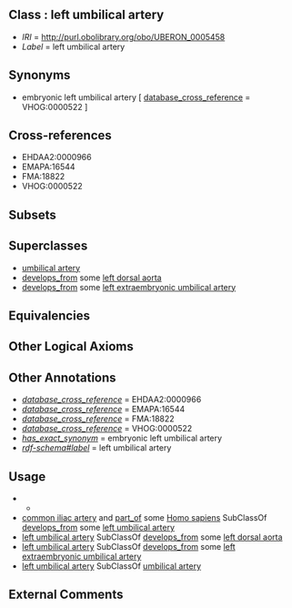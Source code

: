 
## Class : left umbilical artery

 * *IRI* = http://purl.obolibrary.org/obo/UBERON_0005458
 * *Label* = left umbilical artery

## Synonyms

 * embryonic left umbilical artery [ [database_cross_reference](../../ef/oboInOwl#hasDbXref.md) = VHOG:0000522 ]

## Cross-references

 * EHDAA2:0000966
 * EMAPA:16544
 * FMA:18822
 * VHOG:0000522

## Subsets


## Superclasses

 * [umbilical artery](../../UBERON/10/UBERON_0001310.md)
 * [develops_from](../../RO/02/RO_0002202.md) some [left dorsal aorta](../../UBERON/13/UBERON_0005613.md)
 * [develops_from](../../RO/02/RO_0002202.md) some [left extraembryonic umbilical artery](../../UBERON/96/UBERON_0011696.md)

## Equivalencies


## Other Logical Axioms


## Other Annotations

 * *[database_cross_reference](../../ef/oboInOwl#hasDbXref.md)* = EHDAA2:0000966
 * *[database_cross_reference](../../ef/oboInOwl#hasDbXref.md)* = EMAPA:16544
 * *[database_cross_reference](../../ef/oboInOwl#hasDbXref.md)* = FMA:18822
 * *[database_cross_reference](../../ef/oboInOwl#hasDbXref.md)* = VHOG:0000522
 * *[has_exact_synonym](../../ym/oboInOwl#hasExactSynonym.md)* = embryonic left umbilical artery
 * *[rdf-schema#label](../../el/rdf-schema#label.md)* = left umbilical artery

## Usage

 * -
 * [common iliac artery](../../UBERON/91/UBERON_0001191.md) and [part_of](../../BFO/50/BFO_0000050.md) some [Homo sapiens](../../NCBITaxon/06/NCBITaxon_9606.md) SubClassOf [develops_from](../../RO/02/RO_0002202.md) some [left umbilical artery](../../UBERON/58/UBERON_0005458.md)
 * [left umbilical artery](../../UBERON/58/UBERON_0005458.md) SubClassOf [develops_from](../../RO/02/RO_0002202.md) some [left dorsal aorta](../../UBERON/13/UBERON_0005613.md)
 * [left umbilical artery](../../UBERON/58/UBERON_0005458.md) SubClassOf [develops_from](../../RO/02/RO_0002202.md) some [left extraembryonic umbilical artery](../../UBERON/96/UBERON_0011696.md)
 * [left umbilical artery](../../UBERON/58/UBERON_0005458.md) SubClassOf [umbilical artery](../../UBERON/10/UBERON_0001310.md)

## External Comments

